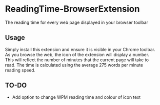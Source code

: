 # ReadingTime-BrowserExtension
The reading time for every web page displayed in your browser toolbar

## Usage
Simply install this extension and ensure it is visible in your Chrome toolbar. As you browse the web, the icon of the extension will display a number. This will reflect the number of minutes that the current page will take to read. The time is calculated using the average 275 words per minute reading speed.

## TO-DO
- Add option to change WPM reading time and colour of icon text
